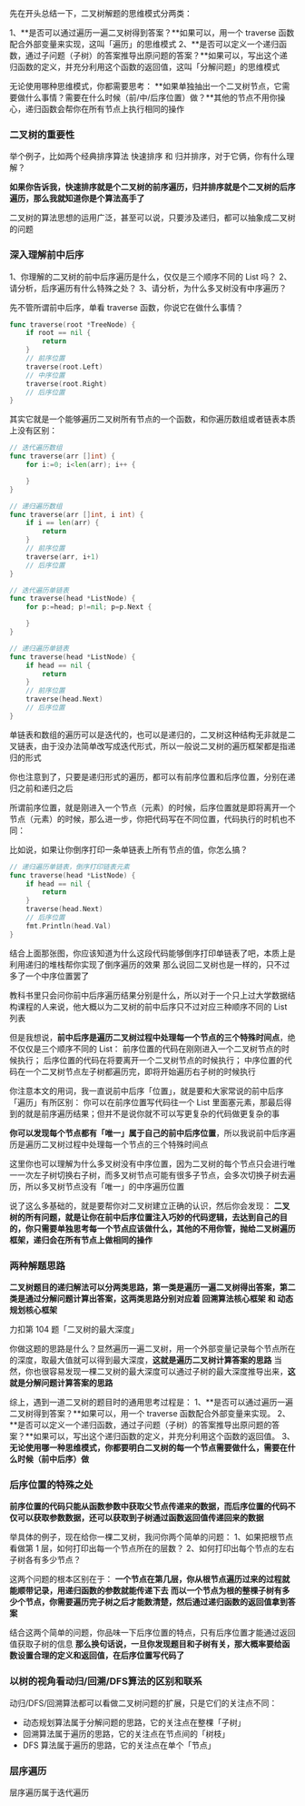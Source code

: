 先在开头总结一下，二叉树解题的思维模式分两类：

1、**是否可以通过遍历一遍二叉树得到答案？**如果可以，用一个 traverse 函数配合外部变量来实现，这叫「遍历」的思维模式
2、**是否可以定义一个递归函数，通过子问题（子树）的答案推导出原问题的答案？**如果可以，写出这个递归函数的定义，并充分利用这个函数的返回值，这叫「分解问题」的思维模式

无论使用哪种思维模式，你都需要思考：
**如果单独抽出一个二叉树节点，它需要做什么事情？需要在什么时候（前/中/后序位置）做？**其他的节点不用你操心，递归函数会帮你在所有节点上执行相同的操作

### 二叉树的重要性

举个例子，比如两个经典排序算法 快速排序 和 归并排序，对于它俩，你有什么理解？

**如果你告诉我，快速排序就是个二叉树的前序遍历，归并排序就是个二叉树的后序遍历，那么我就知道你是个算法高手了**

二叉树的算法思想的运用广泛，甚至可以说，只要涉及递归，都可以抽象成二叉树的问题

### 深入理解前中后序

1、你理解的二叉树的前中后序遍历是什么，仅仅是三个顺序不同的 List 吗？
2、请分析，后序遍历有什么特殊之处？
3、请分析，为什么多叉树没有中序遍历？

先不管所谓前中后序，单看 traverse 函数，你说它在做什么事情？
```go
func traverse(root *TreeNode) {
    if root == nil {
        return
    }
    // 前序位置
    traverse(root.Left)
    // 中序位置
    traverse(root.Right)
    // 后序位置
}
```
其实它就是一个能够遍历二叉树所有节点的一个函数，和你遍历数组或者链表本质上没有区别：
```go
// 迭代遍历数组
func traverse(arr []int) {
    for i:=0; i<len(arr); i++ {

    }
}

// 递归遍历数组
func traverse(arr []int, i int) {
    if i == len(arr) {
        return
    }
    // 前序位置
    traverse(arr, i+1)
    // 后序位置
}

// 迭代遍历单链表
func traverse(head *ListNode) {
    for p:=head; p!=nil; p=p.Next {

    }
}

// 递归遍历单链表
func traverse(head *ListNode) {
    if head == nil {
        return
    }
    // 前序位置
    traverse(head.Next)
    // 后序位置
}
```
单链表和数组的遍历可以是迭代的，也可以是递归的，二叉树这种结构无非就是二叉链表，由于没办法简单改写成迭代形式，所以一般说二叉树的遍历框架都是指递归的形式

你也注意到了，只要是递归形式的遍历，都可以有前序位置和后序位置，分别在递归之前和递归之后

所谓前序位置，就是刚进入一个节点（元素）的时候，后序位置就是即将离开一个节点（元素）的时候，那么进一步，你把代码写在不同位置，代码执行的时机也不同：

比如说，如果让你倒序打印一条单链表上所有节点的值，你怎么搞？
```go
// 递归遍历单链表，倒序打印链表元素
func traverse(head *ListNode) {
    if head == nil {
        return
    }
    traverse(head.Next)
    // 后序位置
    fmt.Println(head.Val)
}
```

结合上面那张图，你应该知道为什么这段代码能够倒序打印单链表了吧，本质上是利用递归的堆栈帮你实现了倒序遍历的效果
那么说回二叉树也是一样的，只不过多了一个中序位置罢了

教科书里只会问你前中后序遍历结果分别是什么，所以对于一个只上过大学数据结构课程的人来说，他大概以为二叉树的前中后序只不过对应三种顺序不同的 List<Integer> 列表

但是我想说，**前中后序是遍历二叉树过程中处理每一个节点的三个特殊时间点**，绝不仅仅是三个顺序不同的 List：
前序位置的代码在刚刚进入一个二叉树节点的时候执行；
后序位置的代码在将要离开一个二叉树节点的时候执行；
中序位置的代码在一个二叉树节点左子树都遍历完，即将开始遍历右子树的时候执行

你注意本文的用词，我一直说前中后序「位置」，就是要和大家常说的前中后序「遍历」有所区别：
你可以在前序位置写代码往一个 List 里面塞元素，那最后得到的就是前序遍历结果；但并不是说你就不可以写更复杂的代码做更复杂的事

**你可以发现每个节点都有「唯一」属于自己的前中后序位置**，所以我说前中后序遍历是遍历二叉树过程中处理每一个节点的三个特殊时间点

这里你也可以理解为什么多叉树没有中序位置，因为二叉树的每个节点只会进行唯一一次左子树切换右子树，而多叉树节点可能有很多子节点，会多次切换子树去遍历，所以多叉树节点没有「唯一」的中序遍历位置

说了这么多基础的，就是要帮你对二叉树建立正确的认识，然后你会发现：
**二叉树的所有问题，就是让你在前中后序位置注入巧妙的代码逻辑，去达到自己的目的，你只需要单独思考每一个节点应该做什么，其他的不用你管，抛给二叉树遍历框架，递归会在所有节点上做相同的操作**

### 两种解题思路

**二叉树题目的递归解法可以分两类思路，第一类是遍历一遍二叉树得出答案，第二类是通过分解问题计算出答案，这两类思路分别对应着 回溯算法核心框架 和 动态规划核心框架**

力扣第 104 题「二叉树的最大深度」

你做这题的思路是什么？显然遍历一遍二叉树，用一个外部变量记录每个节点所在的深度，取最大值就可以得到最大深度，**这就是遍历二叉树计算答案的思路**
当然，你也很容易发现一棵二叉树的最大深度可以通过子树的最大深度推导出来，**这就是分解问题计算答案的思路**

综上，遇到一道二叉树的题目时的通用思考过程是：
1、**是否可以通过遍历一遍二叉树得到答案？**如果可以，用一个 traverse 函数配合外部变量来实现。
2、**是否可以定义一个递归函数，通过子问题（子树）的答案推导出原问题的答案？**如果可以，写出这个递归函数的定义，并充分利用这个函数的返回值。
3、**无论使用哪一种思维模式，你都要明白二叉树的每一个节点需要做什么，需要在什么时候（前中后序）做**

### 后序位置的特殊之处

**前序位置的代码只能从函数参数中获取父节点传递来的数据，而后序位置的代码不仅可以获取参数数据，还可以获取到子树通过函数返回值传递回来的数据**

举具体的例子，现在给你一棵二叉树，我问你两个简单的问题：
1、如果把根节点看做第 1 层，如何打印出每一个节点所在的层数？
2、如何打印出每个节点的左右子树各有多少节点？

这两个问题的根本区别在于：
**一个节点在第几层，你从根节点遍历过来的过程就能顺带记录，用递归函数的参数就能传递下去**
**而以一个节点为根的整棵子树有多少个节点，你需要遍历完子树之后才能数清楚，然后通过递归函数的返回值拿到答案**

结合这两个简单的问题，你品味一下后序位置的特点，只有后序位置才能通过返回值获取子树的信息
**那么换句话说，一旦你发现题目和子树有关，那大概率要给函数设置合理的定义和返回值，在后序位置写代码了**

### 以树的视角看动归/回溯/DFS算法的区别和联系

动归/DFS/回溯算法都可以看做二叉树问题的扩展，只是它们的关注点不同：
- 动态规划算法属于分解问题的思路，它的关注点在整棵「子树」
- 回溯算法属于遍历的思路，它的关注点在节点间的「树枝」
- DFS 算法属于遍历的思路，它的关注点在单个「节点」

### 层序遍历

层序遍历属于迭代遍历
